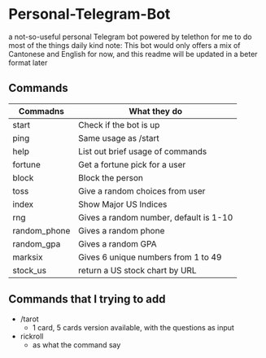 # Personal-Telegram-Bot
a not-so-useful personal Telegram bot powered by telethon for me to do most of the things daily
kind note: This bot would only offers a mix of Cantonese and English for now, and this readme will be updated in a beter format later

## Commands
|Commadns|What they do|
|--------|------------|
|start|Check if the bot is up|
|ping|Same usage as /start|
|help|List out brief usage of commands|
|fortune|Get a fortune pick for a user|
|block|Block the person|
|toss|Give a random choices from user|
|index|Show Major US Indices|
|rng|Gives a random number, default is 1-10|
|random_phone|Gives a random phone|
|random_gpa|Gives a random GPA|
|marksix|Gives 6 unique numbers from 1 to 49|
|stock_us|return a US stock chart by URL|

## Commands that I trying to add
- /tarot 
  - 1 card, 5 cards version available, with the questions as input
- rickroll
  - as what the command say
